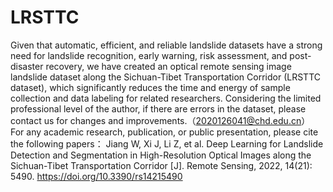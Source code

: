 # LRSTTC
Given that automatic, efficient, and reliable landslide datasets have a strong need for landslide recognition, early warning, risk assessment, and post-disaster recovery, we have created an optical remote sensing image landslide dataset along the Sichuan-Tibet Transportation Corridor (LRSTTC dataset), which significantly reduces the time and energy of sample collection and data labeling for related researchers.
Considering the limited professional level of the author, if there are errors in the dataset, please contact us for changes and improvements.（2020126041@chd.edu.cn）
For any academic research, publication, or public presentation, please cite the following papers：
Jiang W, Xi J, Li Z, et al. Deep Learning for Landslide Detection and Segmentation in High-Resolution Optical Images along the Sichuan-Tibet Transportation Corridor [J]. Remote Sensing, 2022, 14(21): 5490. https://doi.org/10.3390/rs14215490
